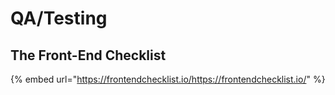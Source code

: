 # QA/Testing

## The Front-End Checklist

{% embed url="https://frontendchecklist.io/https://frontendchecklist.io/" %}





